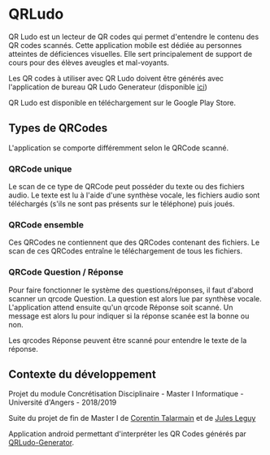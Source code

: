 # QRLudo

QR Ludo est un lecteur de QR codes qui permet d'entendre le contenu des QR codes scannés. Cette application mobile est dédiée au personnes atteintes de déficiences visuelles. 
Elle sert principalement de support de cours pour des élèves aveugles et mal-voyants.

Les QR codes à utiliser avec QR Ludo doivent être générés avec l'application de bureau QR Ludo Generateur (disponible [ici](https://github.com/univ-angers/QRLudo-Generator/))

QR Ludo est disponible en téléchargement sur le Google Play Store.

## Types de QRCodes

L'application se comporte différemment selon le QRCode scanné.

### QRCode unique

Le scan de ce type de QRCode peut posséder du texte ou des fichiers audio.
Le texte est lu à l'aide d'une synthèse vocale, les fichiers audio sont téléchargés (s'ils ne sont pas présents sur le téléphone) puis joués.

### QRCode ensemble

Ces QRCodes ne contiennent que des QRCodes contenant des fichiers. Le scan de ces QRCodes entraîne le téléchargement de tous les fichiers.

### QRCode Question / Réponse

Pour faire fonctionner le système des questions/réponses, il faut d'abord scanner un qrcode Question. La question est alors lue par synthèse vocale. L'application attend ensuite qu'un qrcode Réponse soit scanné.
Un message est alors lu pour indiquer si la réponse scanée est la bonne ou non.

Les qrcodes Réponse peuvent être scanné pour entendre le texte de la réponse.


## Contexte du développement
Projet du module Concrétisation Disciplinaire - Master I Informatique - Université d'Angers - 2018/2019

Suite du projet de fin de Master I de [Corentin Talarmain](https://github.com/CorTal/QRLudo) et de [Jules Leguy](https://github.com/juleguy/QRLudo)

Application android permettant d'interpréter les QR Codes générés par [QRLudo-Generator](https://github.com/vrahier/QRLudo-Generator/).
